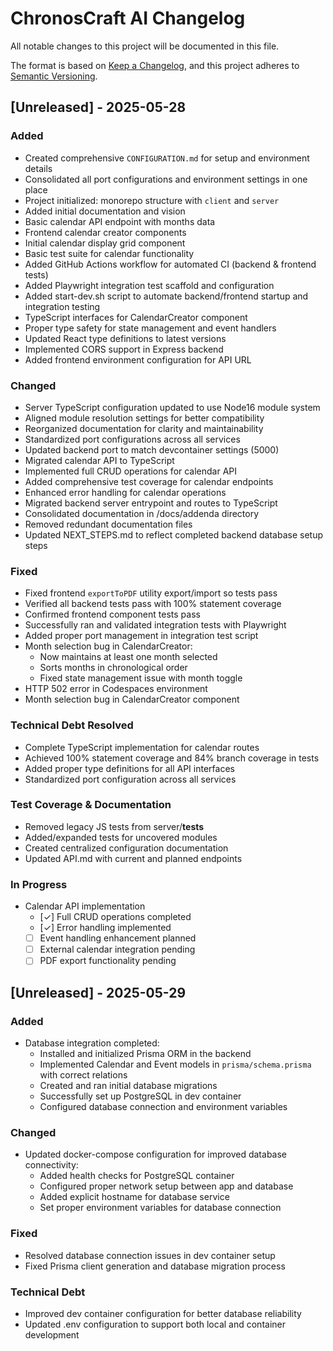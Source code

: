 # ChronosCraft AI Changelog

All notable changes to this project will be documented in this file.

The format is based on [Keep a Changelog](https://keepachangelog.com/en/1.0.0/), and this project adheres to [Semantic Versioning](https://semver.org/spec/v2.0.0.html).

## [Unreleased] - 2025-05-28

### Added

- Created comprehensive `CONFIGURATION.md` for setup and environment details
- Consolidated all port configurations and environment settings in one place
- Project initialized: monorepo structure with `client` and `server`
- Added initial documentation and vision
- Basic calendar API endpoint with months data
- Frontend calendar creator components
- Initial calendar display grid component
- Basic test suite for calendar functionality
- Added GitHub Actions workflow for automated CI (backend & frontend tests)
- Added Playwright integration test scaffold and configuration
- Added start-dev.sh script to automate backend/frontend startup and integration testing
- TypeScript interfaces for CalendarCreator component
- Proper type safety for state management and event handlers
- Updated React type definitions to latest versions
- Implemented CORS support in Express backend
- Added frontend environment configuration for API URL

### Changed

- Server TypeScript configuration updated to use Node16 module system
- Aligned module resolution settings for better compatibility
- Reorganized documentation for clarity and maintainability
- Standardized port configurations across all services
- Updated backend port to match devcontainer settings (5000)
- Migrated calendar API to TypeScript
- Implemented full CRUD operations for calendar API
- Added comprehensive test coverage for calendar endpoints
- Enhanced error handling for calendar operations
- Migrated backend server entrypoint and routes to TypeScript
- Consolidated documentation in /docs/addenda directory
- Removed redundant documentation files
- Updated NEXT_STEPS.md to reflect completed backend database setup steps

### Fixed

- Fixed frontend `exportToPDF` utility export/import so tests pass
- Verified all backend tests pass with 100% statement coverage
- Confirmed frontend component tests pass
- Successfully ran and validated integration tests with Playwright
- Added proper port management in integration test script
- Month selection bug in CalendarCreator:
  - Now maintains at least one month selected
  - Sorts months in chronological order
  - Fixed state management issue with month toggle
- HTTP 502 error in Codespaces environment
- Month selection bug in CalendarCreator component

### Technical Debt Resolved

- Complete TypeScript implementation for calendar routes
- Achieved 100% statement coverage and 84% branch coverage in tests
- Added proper type definitions for all API interfaces
- Standardized port configuration across all services

### Test Coverage & Documentation

- Removed legacy JS tests from server/**tests**
- Added/expanded tests for uncovered modules
- Created centralized configuration documentation
- Updated API.md with current and planned endpoints

### In Progress

- Calendar API implementation
  - [✓] Full CRUD operations completed
  - [✓] Error handling implemented
  - [ ] Event handling enhancement planned
  - [ ] External calendar integration pending
  - [ ] PDF export functionality pending

## [Unreleased] - 2025-05-29

### Added
- Database integration completed:
  - Installed and initialized Prisma ORM in the backend
  - Implemented Calendar and Event models in `prisma/schema.prisma` with correct relations
  - Created and ran initial database migrations
  - Successfully set up PostgreSQL in dev container
  - Configured database connection and environment variables

### Changed
- Updated docker-compose configuration for improved database connectivity:
  - Added health checks for PostgreSQL container
  - Configured proper network setup between app and database
  - Added explicit hostname for database service
  - Set proper environment variables for database connection

### Fixed
- Resolved database connection issues in dev container setup
- Fixed Prisma client generation and database migration process

### Technical Debt
- Improved dev container configuration for better database reliability
- Updated .env configuration to support both local and container development
